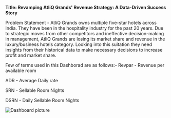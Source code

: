 **Title: Revamping AtliQ Grands' Revenue Strategy: A Data-Driven Success Story**


Problem Statement - AtliQ Grands owns multiple five-star hotels across India. They have been in the hospitality industry for the past 20 years. Due to strategic moves from other competitors and ineffective decision-making in management, AtliQ Grands are losing its market share and revenue in the luxury/business hotels category.
Looking into this suitation they need insights from their historical data to make necessary decisions to increase profit and market share.

Few of terms used in this Dashborad are as follows:-
Revpar - Revenue per available room

ADR - Average Daily rate

SRN - Sellable Room Nights

DSRN - Daily Sellable Room Nights


![Dashboard picture](https://github.com/Akhilgoel05/hospitality-domain/assets/53372534/6e7100f1-7cc4-4ab7-aeae-5999e8716741)

